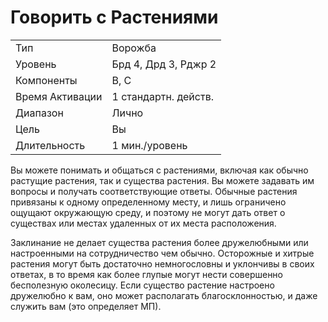 
# Говорить с Растениями

| | |
|---|---|
|Тип|Ворожба|
|Уровень| Брд 4, Дрд 3, Рджр 2|
|Компоненты| В, С|
|Время Активации| 1 стандартн. действ.|
|Диапазон| Лично|
|Цель| Вы|
|Длительность| 1 мин./уровень|

Вы можете понимать и общаться с растениями, включая как обычно растущие растения, так и существа растения. Вы можете задавать им вопросы и получать соответствующие ответы. Обычные растения привязаны к одному определенному месту, и лишь ограничено ощущают окружающую среду, и поэтому не могут дать ответ о существах или местах удаленных от их места расположения. 

Заклинание не делает существа растения более дружелюбными или настроенными на сотрудничество чем обычно. Осторожные и хитрые растения могут быть достаточно немногословны и уклончивы в своих ответах, в то время как более глупые могут нести совершенно бесполезную околесицу. Если существо растение настроено дружелюбно к вам, оно может располагать благосклонностью, и даже служить вам (это определяет МП).